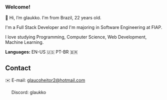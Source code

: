 ### Welcome!
👋 Hi, I’m glaukko. I'm from Brazil, 22 years old.

I'm a Full Stack Developer and I'm majoring in Software Engineering at FIAP.

I love studying Programming, Computer Science, Web Development, Machine Learning.

**Languages:** EN-US 🇺🇸 PT-BR 🇧🇷

## Contact

✉️ E-mail: [glaucoheitor2@hotmail.com](mailto:glaucoheitor2@hotmail.com)

<img src="https://github.com/user-attachments/assets/9f0a3642-f804-4920-81ba-9c8a07aa71ad" width="16" height="16"/> Discord: glaukko

<!---
glaukko/glaukko is a ✨ special ✨ repository because its `README.md` (this file) appears on your GitHub profile.
You can click the Preview link to take a look at your changes.
--->
